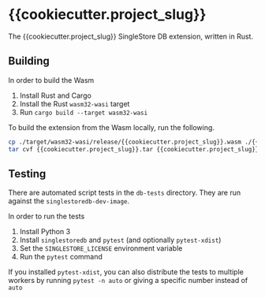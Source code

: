# {{cookiecutter.project_slug}}

The {{cookiecutter.project_slug}} SingleStore DB extension, written in Rust.

## Building

In order to build the Wasm

1. Install Rust and Cargo
2. Install the Rust `wasm32-wasi` target
3. Run `cargo build --target wasm32-wasi`

To build the extension from the Wasm locally, run the following.

```bash
cp ./target/wasm32-wasi/release/{{cookiecutter.project_slug}}.wasm ./{{cookiecutter.project_slug}}.wasm
tar cvf {{cookiecutter.project_slug}}.tar {{cookiecutter.project_slug}}.sql {{cookiecutter.project_slug}}.wasm {{cookiecutter.project_slug}}.wit 
```

## Testing

There are automated script tests in the `db-tests` directory.
They are run against the `singlestoredb-dev-image`.

In order to run the tests

1. Install Python 3
2. Install `singlestoredb` and `pytest` (and optionally `pytest-xdist`)
3. Set the `SINGLESTORE_LICENSE` environment variable
4. Run the `pytest` command

If you installed `pytest-xdist`, you can also distribute the tests to multiple workers
by running `pytest -n auto` or giving a specific number instead of `auto`

